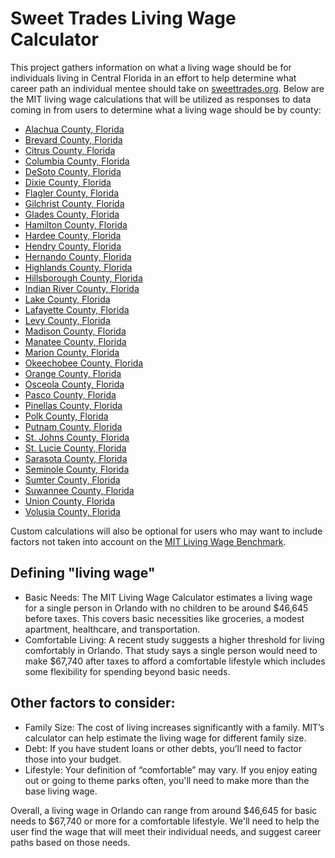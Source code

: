 # Sweet Trades Living Wage Calculator

This project gathers information on what a living wage should be for individuals living in Central Florida in an effort to help determine what career path an individual mentee should take on [sweettrades.org](https://sweettrades.org/). Below are the MIT living wage calculations that will be utilized as responses to data coming in from users to determine what a living wage should be by county:

* [Alachua County, Florida](https://livingwage.mit.edu/counties/12001)
* [Brevard County, Florida](https://livingwage.mit.edu/counties/12009)
* [Citrus County, Florida](https://livingwage.mit.edu/counties/12017)
* [Columbia County, Florida](https://livingwage.mit.edu/counties/12023)
* [DeSoto County, Florida](https://livingwage.mit.edu/counties/12027)
* [Dixie County, Florida](https://livingwage.mit.edu/counties/12029)
* [Flagler County, Florida](https://livingwage.mit.edu/counties/12035)
* [Gilchrist County, Florida](https://livingwage.mit.edu/counties/12041)
* [Glades County, Florida](https://livingwage.mit.edu/counties/12043)
* [Hamilton County, Florida](https://livingwage.mit.edu/counties/12047)
* [Hardee County, Florida](https://livingwage.mit.edu/counties/12049)
* [Hendry County, Florida](https://livingwage.mit.edu/counties/12051)
* [Hernando County, Florida](https://livingwage.mit.edu/counties/12053)
* [Highlands County, Florida](https://livingwage.mit.edu/counties/12055)
* [Hillsborough County, Florida](https://livingwage.mit.edu/counties/12057)
* [Indian River County, Florida](https://livingwage.mit.edu/counties/12061)
* [Lake County, Florida](https://livingwage.mit.edu/counties/12069)
* [Lafayette County, Florida](https://livingwage.mit.edu/counties/12067)
* [Levy County, Florida](https://livingwage.mit.edu/counties/12075)
* [Madison County, Florida](https://livingwage.mit.edu/counties/12079)
* [Manatee County, Florida](https://livingwage.mit.edu/counties/12081)
* [Marion County, Florida](https://livingwage.mit.edu/counties/12083)
* [Okeechobee County, Florida](https://livingwage.mit.edu/counties/12093)
* [Orange County, Florida](https://livingwage.mit.edu/counties/12095)
* [Osceola County, Florida](https://livingwage.mit.edu/counties/12097)
* [Pasco County, Florida](https://livingwage.mit.edu/counties/12101)
* [Pinellas County, Florida](https://livingwage.mit.edu/counties/12103)
* [Polk County, Florida](https://livingwage.mit.edu/counties/12105)
* [Putnam County, Florida](https://livingwage.mit.edu/counties/12107)
* [St. Johns County, Florida](https://livingwage.mit.edu/counties/12109)
* [St. Lucie County, Florida](https://livingwage.mit.edu/counties/12111)
* [Sarasota County, Florida](https://livingwage.mit.edu/counties/12115)
* [Seminole County, Florida](https://livingwage.mit.edu/counties/12117)
* [Sumter County, Florida](https://livingwage.mit.edu/counties/12119)
* [Suwannee County, Florida](https://livingwage.mit.edu/counties/12121)
* [Union County, Florida](https://livingwage.mit.edu/counties/12125)
* [Volusia County, Florida](https://livingwage.mit.edu/counties/12127)

Custom calculations will also be optional for users who may want to include factors not taken into account on the [MIT Living Wage Benchmark](https://drive.google.com/file/d/1l9a3Q_w5UZXdRNjgPIKT9V5nSA53oZ5_/view).

## Defining "living wage"

* Basic Needs: The MIT Living Wage Calculator estimates a living wage for a single person in Orlando with no children to be around $46,645 before taxes. This covers basic necessities like groceries, a modest apartment, healthcare, and transportation.
* Comfortable Living: A recent study suggests a higher threshold for living comfortably in Orlando. That study says a single person would need to make $67,740 after taxes to afford a comfortable lifestyle which includes some flexibility for spending beyond basic needs.

## Other factors to consider:

* Family Size: The cost of living increases significantly with a family. MIT’s calculator can help estimate the living wage for different family size.
* Debt: If you have student loans or other debts, you’ll need to factor those into your budget.
* Lifestyle: Your definition of “comfortable” may vary. If you enjoy eating out or going to theme parks often, you'll need to make more than the base living wage.

Overall, a living wage in Orlando can range from around $46,645 for basic needs to $67,740 or more for a comfortable lifestyle. We'll need to help the user find the wage that will meet their individual needs, and suggest career paths based on those needs.
